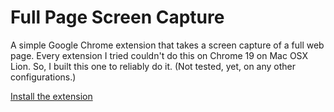 Full Page Screen Capture
========================

A simple Google Chrome extension that takes a screen capture of a full web page. Every extension I tried couldn't do this on Chrome 19 on Mac OSX Lion. So, I built this one to reliably do it. (Not tested, yet, on any other configurations.)

[Install the extension](http://mrcoles.com/media/test/full-page-screen-capture-chrome-extension/full-page-screen-capture.crx)
